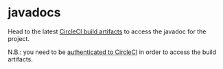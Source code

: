 # javadocs

Head to the latest [CircleCI build artifacts](https://123-244441529-gh.circle-artifacts.com/0/javadoc/index.html) to access the javadoc for the project.

N.B.: you need to be [authenticated to CircleCI](https://circleci.com/vcs-authorize/) in order to access the build artifacts.
